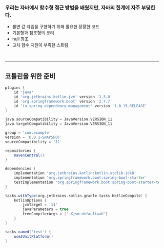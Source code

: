 ### 우리는 자바에서 함수형 접근 방법을 배웠지만, 자바의 한계에 자주 부딪힌다.

- 불변 값 타입을 구현하기 위해 필요한 장황한 코드
- 기본형과 참조형의 분리
- null 참조
- 고차 함수 지원이 부족한 스트림


<br>
<hr>


## 코틀린을 위한 준비

```gradle
plugins {
	id 'java'
	id 'org.jetbrains.kotlin.jvm' version '1.5.0'
	id 'org.springframework.boot' version '2.7.7'
	id 'io.spring.dependency-management' version '1.0.15.RELEASE'
}

java.sourceCompatibility = JavaVersion.VERSION_11
java.targetCompatibility = JavaVersion.VERSION_11

group = 'com.example'
version = '0.0.1-SNAPSHOT'
sourceCompatibility = '11'

repositories {
	mavenCentral()
}

dependencies {
	implementation 'org.jetbrains.kotlin:kotlin-stdlib-jdk8'
	implementation 'org.springframework.boot:spring-boot-starter'
	testImplementation 'org.springframework.boot:spring-boot-starter-test'
}

tasks.withType(org.jetbrains.kotlin.gradle.tasks.KotlinCompile) {
	kotlinOptions {
		jvmTarget = '11'
		javaParameters = true
		freeCompilerArgs = ['-Xjvm-default=aU']
	}
}

tasks.named('test') {
	useJUnitPlatform()
}

```

